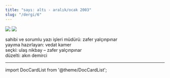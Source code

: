 ```yaml
---
title: "sayı: altı - aralık/ocak 2003"
slug: "/dergi/6"
---
```


![](/img/ky06_00a_zaferyalcinpinar.jpg)
![](/img/ky06_00b_yasarkemal.jpg)

sahibi ve sorumlu yazı işleri müdürü: zafer yalçınpınar  
yayıma hazırlayan: vedat kamer  
seçki: ulaş nikbay – zafer yalçınpınar  
düzelti: akın demirci  

---
import DocCardList from '@theme/DocCardList';

<DocCardList />
